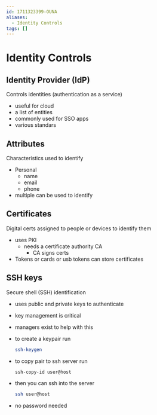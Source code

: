 ```yaml
---
id: 1711323399-OUNA
aliases:
  - Identity Controls
tags: []
---
```


# Identity Controls

## Identity Provider (IdP)
Controls identities (authentication as a service) 
- useful for cloud 
- a list of entities 
- commonly used for SSO apps 
- various standars 

## Attributes 
Characteristics used to identify 
- Personal 
    - name 
    - email 
    - phone 
- multiple can be used to identify 

## Certificates 
Digital certs assigned to people or devices to identify them 
- uses PKI 
    - needs a certificate authority CA 
        - CA signs certs 
- Tokens or cards or usb tokens can store certificates 

## SSH keys 
Secure shell (SSH) identification 
- uses public and private keys to authenticate 
- key management is critical 
- managers exist to help with this 
- to create a keypair run 
    ```bash 
    ssh-keygen
    ```

- to copy pair to ssh server run 
    ```bash 
    ssh-copy-id user@host
    ```
- then you can ssh into the server 
    ```bash 
    ssh user@host
    ```
- no password needed 

